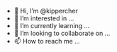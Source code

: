 - 👋 Hi, I’m @kippercher
- 👀 I’m interested in ...
- 🌱 I’m currently learning ...
- 💞️ I’m looking to collaborate on ...
- 📫 How to reach me ...

<!---
kippercher/kippercher is a ✨ special ✨ repository because its `README.md` (this file) appears on your GitHub profile.
You can click the Preview link to take a look at your changes.
--->
